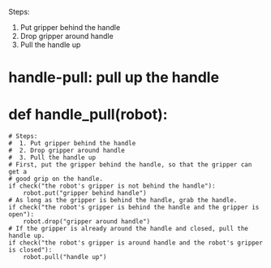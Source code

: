

Steps:
1. Put gripper behind the handle
2. Drop gripper around handle
3. Pull the handle up

# handle-pull: pull up the handle
# def handle_pull(robot):
    # Steps:
    #  1. Put gripper behind the handle
    #  2. Drop gripper around handle
    #  3. Pull the handle up
    # First, put the gripper behind the handle, so that the gripper can get a
    # good grip on the handle.
    if check("the robot's gripper is not behind the handle"):
        robot.put("gripper behind handle")
    # As long as the gripper is behind the handle, grab the handle.
    if check("the robot's gripper is behind the handle and the gripper is open"):
        robot.drop("gripper around handle")
    # If the gripper is already around the handle and closed, pull the handle up.
    if check("the robot's gripper is around handle and the robot's gripper is closed"):
        robot.pull("handle up")